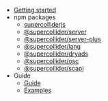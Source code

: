 - [Getting started](README.md)
- npm packages
  - [supercolliderjs](packages/supercolliderjs/README.md)
  - [@supercollider/server](packages/server/README.md)
  - [@supercollider/server-plus](packages/server-plus/README.md)
  - [@supercollider/lang](packages/lang/README.md)
  - [@supercollider/dryads](packages/dryads/README.md)
  - [@supercollider/osc](packages/osc/README.md)
  - [@supercollider/scapi](packages/scapi/README.md)
- Guide
  - [Guide](https://crucialfelix.gitbooks.io/supercollider-js-guide/content/)
  - [Examples](https://github.com/crucialfelix/supercolliderjs-examples)
